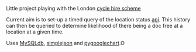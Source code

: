 Little project playing with the London [cycle hire scheme](http://www.tfl.gov.uk/roadusers/cycling/14808.aspx)      

Current aim is to set-up a timed query of the location status [api](http://bike-stats.co.uk/). This history can then be queried to determine likelihood of there being a doc free at a location at a given time.

Uses [MySQLdb](http://sourceforge.net/projects/mysql-python/), [simplejson](http://pypi.python.org/pypi/simplejson/) and [pygooglechart](http://pygooglechart.slowchop.com/).O 
